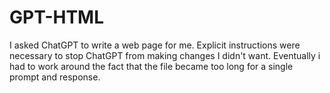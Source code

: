 # GPT-HTML
I asked ChatGPT to write a web page for me. Explicit instructions were necessary to stop ChatGPT from making changes I didn't want. Eventually i had to work around the fact that the file became too long for a single prompt and response.
